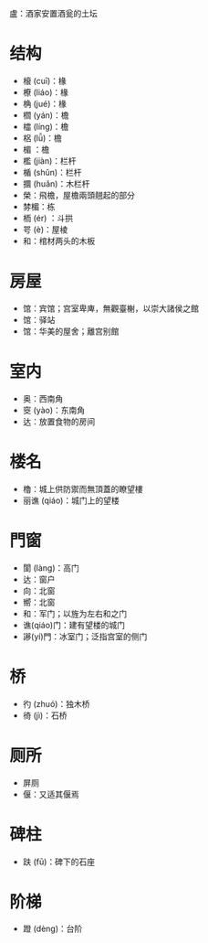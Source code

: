 盧：酒家安置酒瓮的土坛
# 结构
* 榱 (cuī)：椽
* 橑 (liáo)：椽
* 桷 (jué)：椽
* 櫩 (yán)：檐
* 櫺 (líng)：檐
* 梠 (lǚ)：檐
* 楣 ：檐
* 檻 (jiàn)：栏杆
* 楯 (shǔn)：栏杆
* 攌 (huǎn)：木栏杆
* 榮：飛檐，屋檐兩頭翹起的部分
* 棼楣：栋
* 栭 (ér) ：斗拱
* 咢 (è)：屋棱
* 和：棺材两头的木板
# 房屋
* 馆：宾馆；宫室卑庳，無觀臺榭，以崇大諸侯之館
* 馆：驿站
* 馆：华美的屋舍；離宫别館
# 室内
* 奥：西南角
* 窔 (yào)：东南角
* 达：放置食物的房间

# 楼名
* 櫓：城上供防禦而無頂蓋的瞭望樓
* 丽谯 (qiáo)：城门上的望楼

# 門窗
* 閬 (làng)：高门
* 达：窗户
* 向：北窗
* 嚮：北窗
* 和：军门；以旌为左右和之门
* 谯(qiáo)门：建有望楼的城门
* 謻(yí)門：冰室门；泛指宫室的侧门

# 桥
* 彴 (zhuó)：独木桥
* 徛 (jì)：石桥
# 厕所
* 屏厕
* 偃：又适其偃焉
# 碑柱
* 趺 (fū)：碑下的石座
# 阶梯
* 蹬 (dèng)：台阶